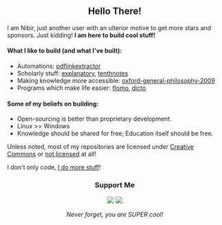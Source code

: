 
<h2 align="center">
Hello There!
</h2>

I am Nibir, just another user with an ulterior motive to get more stars and sponsors. Just kidding! **I am here to build cool stuff!** 

#### What I like to build (and what I've built):
- Automations: [pdflinkextractor](https://github.com/moiSentineL/pdflinkextractor)
- Scholarly stuff: [explanatory](https://github.com/moiSentineL/explanatory), [tenthnotes](https://github.com/moiSentineL/tenthnotes)
- Making knowledge more accessible: [oxford-general-philosophy-2009](https://github.com/moiSentineL/oxford-general-philosophy-2009)
- Programs which make life easier: [flomo](https://github.com/moiSentineL/flomo), [dicto](https://github.com/moiSentineL/dicto)

#### Some of my beliefs on building:
- Open-sourcing is better than proprietary development.
- Linux >> Windows
- Knowledge should be shared for free; Education itself should be free.

Unless noted, most of my repositories are licensed under [Creative Commons](https://creativecommons.org/) or [not licensed](https://unlicense.org/) at all! 

I don't only code, [I do more stuff](https://nibirsan.org/)! 

<div align="center">
<h3>Support Me</h3>
<a href="bruh"><img src="https://img.shields.io/badge/-buy_me_a%C2%A0coffee-gray?logo=buy-me-a-coffee"></a>
<a href="bruh"><img src="https://img.shields.io/badge/-buy_me_a%C2%A0chai_(UPI)-63452c?logo=mocha&logoColor=f5f5f5"></a>
<p><em>Never forget, you are SUPER cool!</em></p>
</div>
